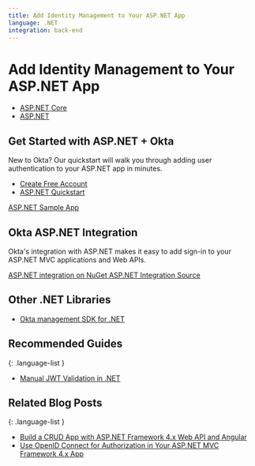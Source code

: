 ```yaml
---
title: Add Identity Management to Your ASP.NET App
language: .NET
integration: back-end
---
```


# <i class='icon-48 docsPage code-dotnet'></i> Add Identity Management to Your ASP.NET App

<ul class='language-tabs'>
	<li>
		<a href='/code/dotnet/aspnetcore/'>
			<i class='icon code-dotnet-32'></i><span>ASP.NET Core</span>
		</a>
	</li>
	<li class="active">
		<a href='/code/dotnet/aspnet/'>
			<i class='icon code-dotnet-32'></i><span>ASP.NET</span>
		</a>
	</li>
</ul>

## Get Started with ASP.NET + Okta

New to Okta? Our quickstart will walk you through adding user authentication to your ASP.NET app in minutes.

<ul class='language-ctas'>
	<li>
		<a href='https://developer.okta.com/signup/' class='Button--red' data-proofer-ignore>
			<span>Create Free Account</span>
		</a>
	</li>
	<li>
		<a href='/quickstart/#/okta-sign-in-page/dotnet/aspnet4' class='Button--blue' data-proofer-ignore>
			<span>ASP.NET Quickstart</span>
		</a>
	</li>
</ul>

<a href='https://github.com/okta/samples-aspnet'>
  <span class='fa fa-github'></span> <span>ASP.NET Sample App</span>
</a>

## Okta ASP.NET Integration

Okta's integration with ASP.NET makes it easy to add sign-in to your ASP.NET MVC applications and Web APIs.

<a href='https://www.nuget.org/packages/Okta.AspNet' class="language-reference">
	<span class='icon download-16'></span> 
	<span>ASP.NET integration on NuGet</span>
</a>

<a href='https://github.com/okta/okta-aspnet'>
  <span class='fa fa-github'></span> <span>ASP.NET Integration Source</span>
</a>

## Other .NET Libraries

<ul class="language-libraries">
	<li>
		<i class='fa fa-github'></i>
		<a href="https://github.com/okta/okta-sdk-dotnet">
			 <span>Okta management SDK for .NET</span>
		</a>
	</li>
</ul>

## Recommended Guides

{: .language-list }
- [Manual JWT Validation in .NET](/code/dotnet/jwt-validation)

## Related Blog Posts

{: .language-list }
- [Build a CRUD App with ASP.NET Framework 4.x Web API and Angular](/blog/2018/07/27/build-crud-app-in-aspnet-framework-webapi-and-angular)
- [Use OpenID Connect for Authorization in Your ASP.NET MVC Framework 4.x App](/blog/2018/04/18/authorization-in-your-aspnet-mvc-4-application)

